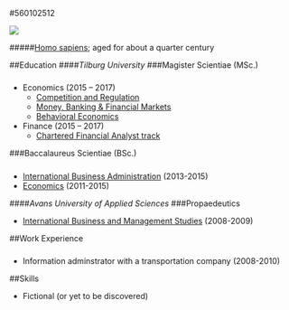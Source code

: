 #560102512 

![](http://www.technoedit.com/wp-content/uploads/2015/02/no-user-profile-picture-whatsapp-268x300.jpg)

#####[Homo sapiens](https://en.wikipedia.org/wiki/Homo_sapiens); aged for about a quarter century

##Education
####*Tilburg University*
###Magister Scientiae (MSc.) 

#####
* Economics (2015 – 2017)
	* [Competition and Regulation](https://www.tilburguniversity.edu/education/masters-programmes/economics/program/competition/)
	* [Money, Banking & Financial Markets](https://www.tilburguniversity.edu/education/masters-programmes/economics/program/banking/)
	* [Behavioral Economics](https://www.tilburguniversity.edu/nl/onderwijs/masteropleidingen/economics/program/behavioral-economics/)
* Finance (2015 – 2017)
	* [Chartered Financial Analyst track](https://www.tilburguniversity.edu/education/masters-programmes/finance/program/#cfa__chartered_financial_analyst__track)

###Baccalaureus Scientiae (BSc.)
#####
* [International Business Administration](https://www.tilburguniversity.edu/education/bachelors-programs/international-business-administration/BSc-International-Business-Administration/) (2013-2015)
* [Economics](https://www.tilburguniversity.edu/education/bachelors-programs/economics/BSc-Economics/) (2011-2015) 

####*Avans University of Applied Sciences*
###Propaedeutics
* [International Business and Management Studies](http://www.avans.nl/international/programs/programfinder/international-business-and-management-studies-breda-voltijd-bachelor/introduction) (2008-2009)

##Work Experience 
#####
* Information adminstrator with a transportation company (2008-2010)

##Skills
* Fictional (or yet to be discovered)

